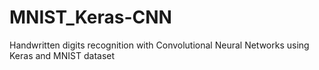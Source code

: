 # MNIST_Keras-CNN
Handwritten digits recognition with Convolutional Neural Networks using Keras and MNIST dataset
